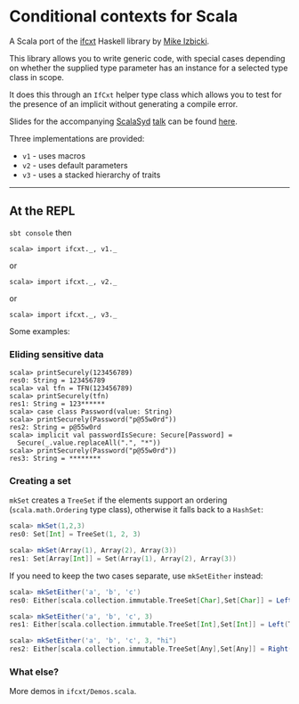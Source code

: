 # Conditional contexts for Scala

A Scala port of the [ifcxt](https://hackage.haskell.org/package/ifcxt) Haskell library by [Mike Izbicki](http://github.com/mikeizbicki/).

This library allows you to write generic code, with special cases depending on whether the supplied type parameter has an instance for a selected type class in scope.

It does this through an `IfCxt` helper type class which allows you to test for the presence of an implicit without generating a compile error.


Slides for the accompanying [ScalaSyd](https://meetup.com/ScalaSyd) [talk](https://www.meetup.com/scalasyd/events/244852083/) can be found [here](https://mjhopkins.github.io).

Three implementations are provided:

* `v1` - uses macros
* `v2` - uses default parameters
* `v3` - uses a stacked hierarchy of traits

---

## At the REPL 

`sbt console` then 

```
scala> import ifcxt._, v1._
```
or
```
scala> import ifcxt._, v2._
```
or
```
scala> import ifcxt._, v3._
```

Some examples:

### Eliding sensitive data

```
scala> printSecurely(123456789)
res0: String = 123456789
scala> val tfn = TFN(123456789)
scala> printSecurely(tfn)
res1: String = 123******
scala> case class Password(value: String)
scala> printSecurely(Password("p@55w0rd"))
res2: String = p@55w0rd
scala> implicit val passwordIsSecure: Secure[Password] =
  Secure(_.value.replaceAll(".", "*"))
scala> printSecurely(Password("p@55w0rd"))
res3: String = ********
```

### Creating a set

`mkSet` creates a `TreeSet` if the elements support an ordering (`scala.math.Ordering` type class),
otherwise it falls back to a `HashSet`:


```scala
scala> mkSet(1,2,3)
res0: Set[Int] = TreeSet(1, 2, 3)

scala> mkSet(Array(1), Array(2), Array(3))
res1: Set[Array[Int]] = Set(Array(1), Array(2), Array(3))
```

If you need to keep the two cases separate, use `mkSetEither` instead:

```scala
scala> mkSetEither('a', 'b', 'c')
res0: Either[scala.collection.immutable.TreeSet[Char],Set[Char]] = Left(TreeSet(a, b, c))

scala> mkSetEither('a', 'b', 'c', 3)
res1: Either[scala.collection.immutable.TreeSet[Int],Set[Int]] = Left(TreeSet(3, 97, 98, 99))

scala> mkSetEither('a', 'b', 'c', 3, "hi")
res2: Either[scala.collection.immutable.TreeSet[Any],Set[Any]] = Right(Set(a, b, c, 3, hi))
```

### What else?

More demos in `ifcxt/Demos.scala`.